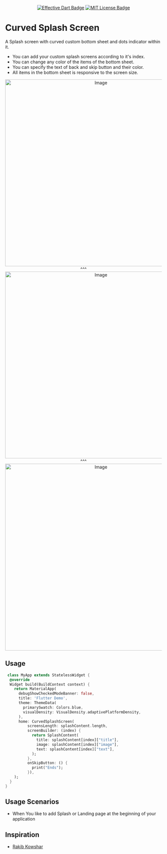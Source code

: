 <p align="center">
	<a href="https://github.com/tenhobi/effective_dart"><img src="https://img.shields.io/badge/style-effective_dart-40c4ff.svg" alt="Effective Dart Badge"></a>
	<a href="https://opensource.org/licenses/MIT"><img src="https://img.shields.io/badge/license-MIT-purple.svg" alt="MIT License Badge"></a>
</p>


# Curved Splash Screen
A Splash screen with curved custom bottom sheet and dots indicator within it.
- You can add your custom splash screens according to it's index.
- You can change any color of the items of the bottom sheet.
- You can specify the text of back and skip button and their color.
- All items in the bottom sheet is responsive to the screen size.

<p align="center">
	<img src="https://i.imgur.com/b9oe7sw.png" alt="Image" height="600"/>
	^^^
	<img src="https://i.imgur.com/9YCGXsO.png" alt="Image" height="600"/>
	^^^
	<img src="https://i.imgur.com/NMV8ldD.png" alt="Image" height="600"/>	
	

## Usage

```dart
 class MyApp extends StatelessWidget {
  @override
  Widget build(BuildContext context) {
    return MaterialApp(
      debugShowCheckedModeBanner: false,
      title: 'Flutter Demo',
      theme: ThemeData(
        primarySwatch: Colors.blue,
        visualDensity: VisualDensity.adaptivePlatformDensity,
      ),
      home: CurvedSplashScreen(
          screensLength: splashContent.length,
          screenBuilder: (index) {
            return SplashContent(
              title: splashContent[index]["title"],
              image: splashContent[index]["image"],
              text: splashContent[index]["text"],
            );
          },
          onSkipButton: () {
            print("Ends");
          }),
    );
  }
}
  ```
  
## Usage Scenarios
- When You like to add Splash or Landing page at the beginning of your application 

## Inspiration
- <a href="https://dribbble.com/shots/15300013-Task-Management-App">Rakib Kowshar</a>


